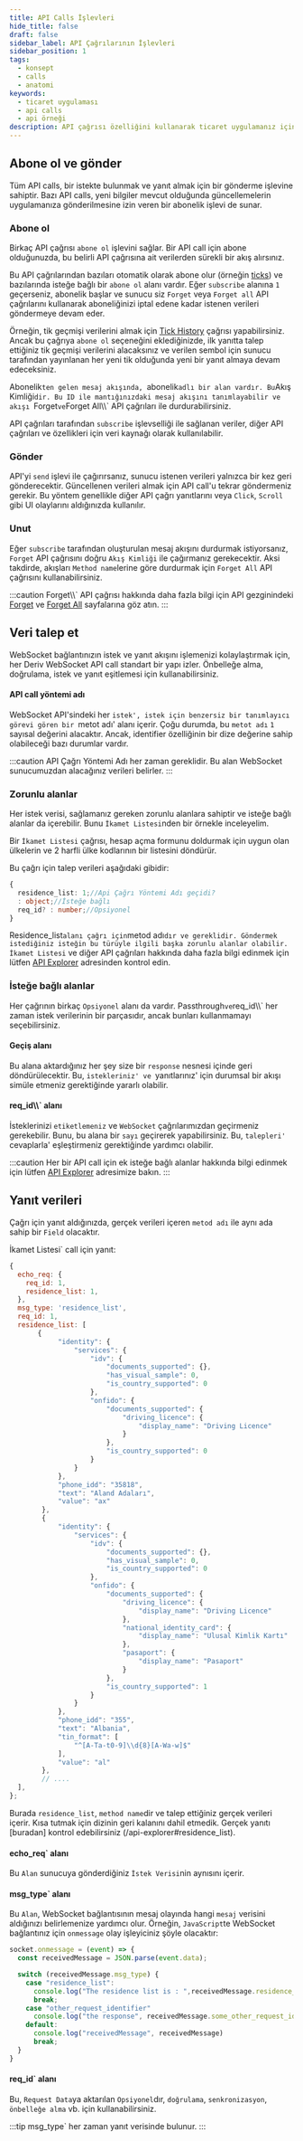 ```yaml
---
title: API Calls İşlevleri
hide_title: false
draft: false
sidebar_label: API Çağrılarının İşlevleri
sidebar_position: 1
tags:
  - konsept
  - calls
  - anatomi
keywords:
  - ticaret uygulaması
  - api calls
  - api örneği
description: API çağrısı özelliğini kullanarak ticaret uygulamanız için API çağrıları ayarlayın. API örnekleri ile abone olmayı, istek göndermeyi ve yanıt verilerini almayı öğrenin.
---
```


## Abone ol ve gönder

Tüm API calls, bir istekte bulunmak ve yanıt almak için bir gönderme işlevine sahiptir. Bazı API calls, yeni bilgiler mevcut olduğunda güncellemelerin uygulamanıza gönderilmesine izin veren bir abonelik işlevi de sunar.

### Abone ol

Birkaç API çağrısı `abone ol` işlevini sağlar. Bir API call için abone olduğunuzda, bu belirli API çağrısına ait verilerden sürekli bir akış alırsınız.

Bu API çağrılarından bazıları otomatik olarak abone olur (örneğin [ticks](/api-explorer#ticks)) ve bazılarında isteğe bağlı bir `abone ol` alanı vardır. Eğer `subscribe` alanına `1` geçerseniz, abonelik başlar ve sunucu siz `Forget` veya `Forget all` API çağrılarını kullanarak aboneliğinizi iptal edene kadar istenen verileri göndermeye devam eder.

Örneğin, tik geçmişi verilerini almak için [Tick History](/api-explorer#ticks_history) çağrısı yapabilirsiniz. Ancak bu çağrıya `abone ol` seçeneğini eklediğinizde, ilk yanıtta talep ettiğiniz tik geçmişi verilerini alacaksınız ve verilen sembol için sunucu tarafından yayınlanan her yeni tik olduğunda yeni bir yanıt almaya devam edeceksiniz.

Abonelik`ten gelen mesaj akışında, `abonelik`adlı bir alan vardır. Bu`Akış Kimliği`dir. Bu ID ile mantığınızdaki mesaj akışını tanımlayabilir ve akışı `Forget`ve`Forget All\\\\\` API çağrıları ile durdurabilirsiniz.

API çağrıları tarafından `subscribe` işlevselliği ile sağlanan veriler, diğer API çağrıları ve özellikleri için veri kaynağı olarak kullanılabilir.

### Gönder

API'yi `send` işlevi ile çağırırsanız, sunucu istenen verileri yalnızca bir kez geri gönderecektir. Güncellenen verileri almak için API call'u tekrar göndermeniz gerekir. Bu yöntem genellikle diğer API çağrı yanıtlarını veya `Click`, `Scroll` gibi UI olaylarını aldığınızda kullanılır.

### Unut

Eğer `subscribe` tarafından oluşturulan mesaj akışını durdurmak istiyorsanız, `Forget` API çağrısını doğru `Akış Kimliği` ile çağırmanız gerekecektir. Aksi takdirde, akışları `Method name`lerine göre durdurmak için `Forget All` API çağrısını kullanabilirsiniz.

:::caution
Forget\\\\\` API çağrısı hakkında daha fazla bilgi için API gezginindeki [Forget](/api-explorer#forget) ve [Forget All](/api-explorer#forget_all) sayfalarına göz atın.
:::

## Veri talep et

WebSocket bağlantınızın istek ve yanıt akışını işlemenizi kolaylaştırmak için, her Deriv WebSocket API call standart bir yapı izler. Önbelleğe alma, doğrulama, istek ve yanıt eşitlemesi için kullanabilirsiniz.

#### API call yöntemi adı

WebSocket API'sindeki her `istek', istek için benzersiz bir tanımlayıcı görevi gören bir `metot adı' alanı içerir. Çoğu durumda, bu `metot adı` `1` sayısal değerini alacaktır. Ancak, identifier özelliğinin bir dize değerine sahip olabileceği bazı durumlar vardır.

:::caution
API Çağrı Yöntemi Adı her zaman gereklidir. Bu alan WebSocket sunucumuzdan alacağınız verileri belirler.
:::

### Zorunlu alanlar

Her istek verisi, sağlamanız gereken zorunlu alanlara sahiptir ve isteğe bağlı alanlar da içerebilir. Bunu `İkamet Listesi`nden bir örnekle inceleyelim.

Bir `İkamet Listesi` çağrısı, hesap açma formunu doldurmak için uygun olan ülkelerin ve 2 harfli ülke kodlarının bir listesini döndürür.

Bu çağrı için talep verileri aşağıdaki gibidir:

```ts showLineNumbers
{
  residence_list: 1;//Api Çağrı Yöntemi Adı geçidi?
  : object;//İsteğe bağlı
  req_id? : number;//Opsiyonel
}
```

Residence_list`alanı çağrı için`metod adı`dır ve gereklidir. Göndermek istediğiniz isteğin bu türüyle ilgili başka zorunlu alanlar olabilir. İkamet Listesi` ve diğer API çağrıları hakkında daha fazla bilgi edinmek için lütfen [API Explorer](/api-explorer#residence_list) adresinden kontrol edin.

### İsteğe bağlı alanlar

Her çağrının birkaç `Opsiyonel` alanı da vardır. Passthrough`ve`req_id\\\\\` her zaman istek verilerinin bir parçasıdır, ancak bunları kullanmamayı seçebilirsiniz.

#### Geçiş alanı

Bu alana aktardığınız her şey size bir `response` nesnesi içinde geri döndürülecektir. Bu, `istekleriniz' ve `yanıtlarınız' için durumsal bir akışı simüle etmeniz gerektiğinde yararlı olabilir.

#### req_id\\\\\` alanı

İsteklerinizi `etiketlemeniz` ve `WebSocket` çağrılarımızdan geçirmeniz gerekebilir. Bunu, bu alana bir `sayı` geçirerek yapabilirsiniz. Bu, `talepleri' `cevaplarla' eşleştirmeniz gerektiğinde yardımcı olabilir.

:::caution
Her bir API call için ek isteğe bağlı alanlar hakkında bilgi edinmek için lütfen [API Explorer](/api-explorer) adresimize bakın.
:::

## Yanıt verileri

Çağrı için yanıt aldığınızda, gerçek verileri içeren `metod adı` ile aynı ada sahip bir `Field` olacaktır.

İkamet Listesi\` call için yanıt:

```js showLineNumbers
{
  echo_req: {
    req_id: 1,
    residence_list: 1,
  },
  msg_type: 'residence_list',
  req_id: 1,
  residence_list: [
       {
            "identity": {
                "services": {
                    "idv": {
                        "documents_supported": {},
                        "has_visual_sample": 0,
                        "is_country_supported": 0
                    },
                    "onfido": {
                        "documents_supported": {
                            "driving_licence": {
                                "display_name": "Driving Licence"
                            }
                        },
                        "is_country_supported": 0
                    }
                }
            },
            "phone_idd": "35818",
            "text": "Aland Adaları",
            "value": "ax"
        },
        {
            "identity": {
                "services": {
                    "idv": {
                        "documents_supported": {},
                        "has_visual_sample": 0,
                        "is_country_supported": 0
                    },
                    "onfido": {
                        "documents_supported": {
                            "driving_licence": {
                                "display_name": "Driving Licence"
                            },
                            "national_identity_card": {
                                "display_name": "Ulusal Kimlik Kartı"
                            },
                            "pasaport": {
                                "display_name": "Pasaport"
                            }
                        },
                        "is_country_supported": 1
                    }
                }
            },
            "phone_idd": "355",
            "text": "Albania",
            "tin_format": [
                "^[A-Ta-t0-9]\\d{8}[A-Wa-w]$"
            ],
            "value": "al"
        },
        // ....
  ],
};
```

Burada `residence_list`, `method name`dir ve talep ettiğiniz gerçek verileri içerir. Kısa tutmak için dizinin geri kalanını dahil etmedik. Gerçek yanıtı [buradan] kontrol edebilirsiniz (/api-explorer#residence_list).

#### echo_req\` alanı

Bu `Alan` sunucuya gönderdiğiniz `İstek Verisi`nin aynısını içerir.

#### msg_type\` alanı

Bu `Alan`, WebSocket bağlantısının mesaj olayında hangi `mesaj` verisini aldığınızı belirlemenize yardımcı olur. Örneğin, `JavaScript`te WebSocket bağlantınız için `onmessage` olay işleyiciniz şöyle olacaktır:

```js showLineNumbers
socket.onmessage = (event) => {
  const receivedMessage = JSON.parse(event.data);

  switch (receivedMessage.msg_type) {
    case "residence_list":
      console.log("The residence list is : ",receivedMessage.residence_list)
      break;
    case "other_request_identifier"
      console.log("the response", receivedMessage.some_other_request_identifier)
    default:
      console.log("receivedMessage", receivedMessage)
      break;
  }
}
```

#### req_id\` alanı

Bu, `Request Data`ya aktarılan `Opsiyonel`dır, `doğrulama`, `senkronizasyon`, `önbelleğe alma` vb. için kullanabilirsiniz.

:::tip
msg_type\` her zaman yanıt verisinde bulunur.
:::
